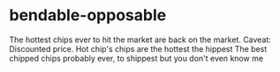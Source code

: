 # bendable-opposable
The hottest chips ever to hit the market are back on the market. Caveat: Discounted price. 
Hot chip's chips are the hottest the hippest
The best chipped chips probably ever, to shippest
<you think you know me> but you don't even know me
